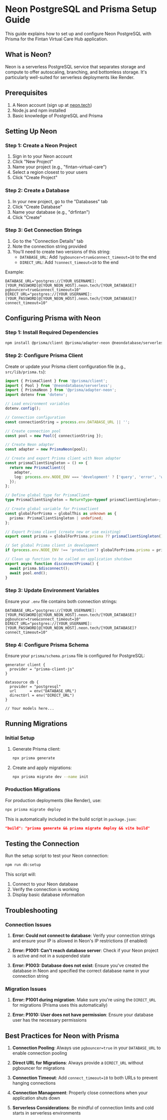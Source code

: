 # Neon PostgreSQL and Prisma Setup Guide

This guide explains how to set up and configure Neon PostgreSQL with Prisma for the Fintan Virtual Care Hub application.

## What is Neon?

Neon is a serverless PostgreSQL service that separates storage and compute to offer autoscaling, branching, and bottomless storage. It's particularly well-suited for serverless deployments like Render.

## Prerequisites

1. A Neon account (sign up at [neon.tech](https://neon.tech))
2. Node.js and npm installed
3. Basic knowledge of PostgreSQL and Prisma

## Setting Up Neon

### Step 1: Create a Neon Project

1. Sign in to your Neon account
2. Click "New Project"
3. Name your project (e.g., "fintan-virtual-care")
4. Select a region closest to your users
5. Click "Create Project"

### Step 2: Create a Database

1. In your new project, go to the "Databases" tab
2. Click "Create Database"
3. Name your database (e.g., "drfintan")
4. Click "Create"

### Step 3: Get Connection Strings

1. Go to the "Connection Details" tab
2. Note the connection string provided
3. You'll need to create two versions of this string:
   - `DATABASE_URL`: Add `?pgbouncer=true&connect_timeout=10` to the end
   - `DIRECT_URL`: Add `?connect_timeout=10` to the end

Example:
```
DATABASE_URL="postgres://[YOUR_USERNAME]:[YOUR_PASSWORD]@[YOUR_NEON_HOST].neon.tech/[YOUR_DATABASE]?pgbouncer=true&connect_timeout=10"
DIRECT_URL="postgres://[YOUR_USERNAME]:[YOUR_PASSWORD]@[YOUR_NEON_HOST].neon.tech/[YOUR_DATABASE]?connect_timeout=10"
```

## Configuring Prisma with Neon

### Step 1: Install Required Dependencies

```bash
npm install @prisma/client @prisma/adapter-neon @neondatabase/serverless
```

### Step 2: Configure Prisma Client

Create or update your Prisma client configuration file (e.g., `src/lib/prisma.ts`):

```typescript
import { PrismaClient } from '@prisma/client';
import { Pool } from '@neondatabase/serverless';
import { PrismaNeon } from '@prisma/adapter-neon';
import dotenv from 'dotenv';

// Load environment variables
dotenv.config();

// Connection configuration
const connectionString = process.env.DATABASE_URL || '';

// Create connection pool
const pool = new Pool({ connectionString });

// Create Neon adapter
const adapter = new PrismaNeon(pool);

// Create and export Prisma client with Neon adapter
const prismaClientSingleton = () => {
  return new PrismaClient({
    adapter,
    log: process.env.NODE_ENV === 'development' ? ['query', 'error', 'warn'] : ['error'],
  });
};

// Define global type for PrismaClient
type PrismaClientSingleton = ReturnType<typeof prismaClientSingleton>;

// Create global variable for PrismaClient
const globalForPrisma = globalThis as unknown as {
  prisma: PrismaClientSingleton | undefined;
};

// Export Prisma client (create new or use existing)
export const prisma = globalForPrisma.prisma ?? prismaClientSingleton();

// Set global Prisma client in development
if (process.env.NODE_ENV !== 'production') globalForPrisma.prisma = prisma;

// Clean up function to be called on application shutdown
export async function disconnectPrisma() {
  await prisma.$disconnect();
  await pool.end();
}
```

### Step 3: Update Environment Variables

Ensure your `.env` file contains both connection strings:

```
DATABASE_URL="postgres://[YOUR_USERNAME]:[YOUR_PASSWORD]@[YOUR_NEON_HOST].neon.tech/[YOUR_DATABASE]?pgbouncer=true&connect_timeout=10"
DIRECT_URL="postgres://[YOUR_USERNAME]:[YOUR_PASSWORD]@[YOUR_NEON_HOST].neon.tech/[YOUR_DATABASE]?connect_timeout=10"
```

### Step 4: Configure Prisma Schema

Ensure your `prisma/schema.prisma` file is configured for PostgreSQL:

```prisma
generator client {
  provider = "prisma-client-js"
}

datasource db {
  provider = "postgresql"
  url      = env("DATABASE_URL")
  directUrl = env("DIRECT_URL")
}

// Your models here...
```

## Running Migrations

### Initial Setup

1. Generate Prisma client:
   ```bash
   npx prisma generate
   ```

2. Create and apply migrations:
   ```bash
   npx prisma migrate dev --name init
   ```

### Production Migrations

For production deployments (like Render), use:

```bash
npx prisma migrate deploy
```

This is automatically included in the build script in `package.json`:

```json
"build": "prisma generate && prisma migrate deploy && vite build"
```

## Testing the Connection

Run the setup script to test your Neon connection:

```bash
npm run db:setup
```

This script will:
1. Connect to your Neon database
2. Verify the connection is working
3. Display basic database information

## Troubleshooting

### Connection Issues

1. **Error: Could not connect to database**: Verify your connection strings and ensure your IP is allowed in Neon's IP restrictions (if enabled)

2. **Error: P1001: Can't reach database server**: Check if your Neon project is active and not in a suspended state

3. **Error: P1003: Database does not exist**: Ensure you've created the database in Neon and specified the correct database name in your connection string

### Migration Issues

1. **Error: P1001 during migration**: Make sure you're using the `DIRECT_URL` for migrations (Prisma uses this automatically)

2. **Error: P1010: User does not have permission**: Ensure your database user has the necessary permissions

## Best Practices for Neon with Prisma

1. **Connection Pooling**: Always use `pgbouncer=true` in your `DATABASE_URL` to enable connection pooling

2. **Direct URL for Migrations**: Always provide a `DIRECT_URL` without pgbouncer for migrations

3. **Connection Timeout**: Add `connect_timeout=10` to both URLs to prevent hanging connections

4. **Connection Management**: Properly close connections when your application shuts down

5. **Serverless Considerations**: Be mindful of connection limits and cold starts in serverless environments
